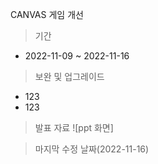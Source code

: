 CANVAS 게임 개선
>기간
* 2022-11-09 ~ 2022-11-16
>보완 및 업그레이드
  * 123
  * 123
> 발표 자료
![ppt 화면]

> 마지막 수정 날짜(2022-11-16)
